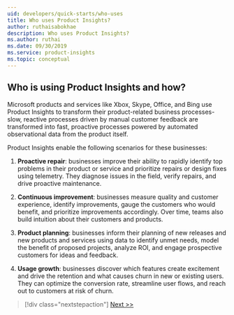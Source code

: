 ```yaml
---
uid: developers/quick-starts/who-uses
title: Who uses Product Insights?
author: ruthaisabokhae
description: Who uses Product Insights?
ms.author: ruthai
ms.date: 09/30/2019
ms.service: product-insights
ms.topic: conceptual
---
```


## <a id="who_uses"></a>Who is using Product Insights and how?

Microsoft products and services like Xbox, Skype, Office, and Bing use Product Insights to transform their product-related business processes- slow, reactive processes driven by manual customer feedback are transformed into fast, proactive processes powered by automated observational data from the product itself.  

 Product Insights enable the following scenarios for these businesses:

 
1. **Proactive repair**: businesses improve their ability to rapidly identify top problems in their product or service and prioritize repairs or design fixes using telemetry. They diagnose issues in the field, verify repairs, and drive proactive maintenance.

2. **Continuous improvement**: businesses measure quality and customer experience, identify improvements, gauge the customers who would benefit, and prioritize improvements accordingly. Over time, teams also build intuition about their customers and products.
	
3. **Product planning**: businesses inform their planning of new releases and new products and services using data to identify unmet needs, model the benefit of proposed projects, analyze ROI, and engage prospective customers for ideas and feedback.

4. **Usage growth**: businesses discover which features create excitement and drive the retention and what causes churn in new or existing users. They can optimize the conversion rate, streamline user flows, and reach out to customers at risk of churn.

> [!div class="nextstepaction"]
> [Next >>](how-to-get-started.md)
